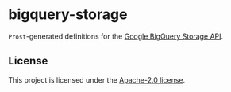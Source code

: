 # bigquery-storage

`Prost`-generated definitions for the [Google BigQuery Storage API](https://cloud.google.com/bigquery/docs/reference/storage).

## License
This project is licensed under the [Apache-2.0 license](LICENSE).
